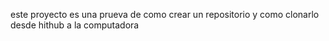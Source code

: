 este proyecto es una prueva de como crear un repositorio y como clonarlo desde hithub a la computadora